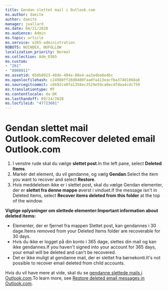 ```yaml
---
title: Gendan slettet mail i Outlook.com
ms.author: daeite
author: daeite
manager: joallard
ms.date: 04/21/2020
ms.audience: Admin
ms.topic: article
ms.service: o365-administration
ROBOTS: NOINDEX, NOFOLLOW
localization_priority: Normal
ms.collection: Adm_O365
ms.custom:
- "261"
- "8000011"
ms.assetid: 650b8923-48de-494a-88e4-aa3a4be8e4bc
ms.openlocfilehash: c24980ff28d0400faadfa413eacfba37401068a6
ms.sourcegitcommit: c6692ce0fa1358ec3529e59ca0ecdfdea4cdc759
ms.translationtype: MT
ms.contentlocale: da-DK
ms.lasthandoff: 09/14/2020
ms.locfileid: "47723601"
---
```

# <a name="recover-deleted-email-outlookcom"></a><span data-ttu-id="96f84-102">Gendan slettet mail Outlook.com</span><span class="sxs-lookup"><span data-stu-id="96f84-102">Recover deleted email Outlook.com</span></span>

1. <span data-ttu-id="96f84-103">I venstre rude skal du vælge **slettet post**.</span><span class="sxs-lookup"><span data-stu-id="96f84-103">In the left pane, select **Deleted Items**.</span></span>
2. <span data-ttu-id="96f84-104">Markér det element, du vil gendanne, og vælg **Gendan**.</span><span class="sxs-lookup"><span data-stu-id="96f84-104">Select the item you want to recover and select **Restore**.</span></span>
3. <span data-ttu-id="96f84-105">Hvis meddelelsen ikke er i slettet post, skal du vælge Gendan elementer, der er **slettet fra denne mappe** øverst i vinduet.</span><span class="sxs-lookup"><span data-stu-id="96f84-105">If the message isn't in Deleted Items, select **Recover items deleted from this folder** at the top of the window.</span></span>

 <span data-ttu-id="96f84-106">**Vigtige oplysninger om slettede elementer:**</span><span class="sxs-lookup"><span data-stu-id="96f84-106">**Important information about deleted items:**</span></span>
  
- <span data-ttu-id="96f84-107">Elementer, der er fjernet fra mappen Slettet post, kan gendannes i 30 dage.</span><span class="sxs-lookup"><span data-stu-id="96f84-107">Items removed from your Deleted Items folder are recoverable for 30 days.</span></span>
- <span data-ttu-id="96f84-108">Hvis du ikke er logget på din konto i 365 dage, slettes din mail og kan ikke gendannes.</span><span class="sxs-lookup"><span data-stu-id="96f84-108">If you haven't signed into your account for 365 days, your email will be deleted and can't be recovered.</span></span>
- <span data-ttu-id="96f84-109">Det er ikke muligt at gendanne mail, der er slettet fra børnekonti.</span><span class="sxs-lookup"><span data-stu-id="96f84-109">It's not possible to recover email deleted from child accounts.</span></span>

<span data-ttu-id="96f84-110">Hvis du vil have mere at vide, skal du se [gendanne slettede mails i Outlook.com](https://support.office.com/article/cf06ab1b-ae0b-418c-a4d9-4e895f83ed50?wt.mc_id=Office_Outlook_com_Alchemy).</span><span class="sxs-lookup"><span data-stu-id="96f84-110">To learn more, see [Restore deleted email messages in Outlook.com](https://support.office.com/article/cf06ab1b-ae0b-418c-a4d9-4e895f83ed50?wt.mc_id=Office_Outlook_com_Alchemy).</span></span>